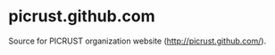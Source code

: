 picrust.github.com
==================

Source for PICRUST organization website (http://picrust.github.com/).